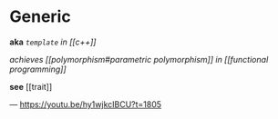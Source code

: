 # Generic

**aka** _`template` in [[c++]]_

_achieves [[polymorphism#parametric polymorphism]] in [[functional programming]]_

**see** [[trait]]

&mdash; <https://youtu.be/hy1wjkcIBCU?t=1805>
